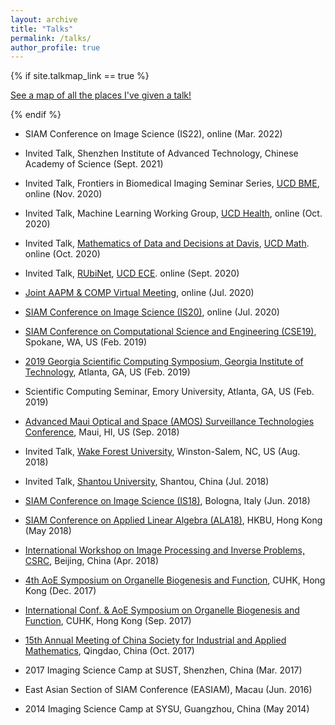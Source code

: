 ```yaml
---
layout: archive
title: "Talks"
permalink: /talks/
author_profile: true
---
```


{% if site.talkmap_link == true %}

<p style="text-decoration:underline;"><a href="/talkmap.html">See a map of all the places I've given a talk!</a></p>

{% endif %}

- SIAM Conference on Image Science (IS22), online (Mar. 2022)

- Invited Talk, Shenzhen Institute of Advanced Technology, Chinese Academy of Science (Sept. 2021)

- Invited Talk, Frontiers in Biomedical Imaging Seminar Series, [UCD BME](https://bme.ucdavis.edu/), online (Nov. 2020)

- Invited Talk, Machine Learning Working Group, [UCD Health](https://health.ucdavis.edu/welcome/), online (Oct. 2020)

- Invited Talk, [Mathematics of Data and Decisions at Davis](https://sites.google.com/view/maddd), [UCD Math](https://www.math.ucdavis.edu/). online (Oct. 2020)

- Invited Talk, [RUbiNet](https://www.ece.ucdavis.edu/~chuah/rubinet/index.html), [UCD ECE](https://ece.ucdavis.edu/). online (Sept. 2020)	

- [Joint AAPM & COMP Virtual Meeting](https://w3.aapm.org/meetings/2020AM/), online (Jul. 2020)

- [SIAM Conference on Image Science (IS20)](https://www.siam.org/conferences/cm/conference/is20), online (Jul. 2020)

- [SIAM Conference on Computational Science and Engineering (CSE19)](https://www.siam.org/conferences/cm/conference/cse19), Spokane, WA, US (Feb. 2019)

- [2019 Georgia Scientific Computing Symposium, Georgia Institute of Technology](https://math.gatech.edu/events/2019-georgia-scientific-computing-symposium), Atlanta, GA, US (Feb. 2019)

- Scientific Computing Seminar, Emory University, Atlanta, GA, US (Feb. 2019)

- [Advanced Maui Optical and Space (AMOS) Surveillance Technologies Conference](https://amostech.com/), Maui, HI, US (Sep. 2018)

- Invited Talk, [Wake Forest University](https://www.wfu.edu/), Winston-Salem, NC, US (Aug. 2018)

- Invited Talk, [Shantou University](https://english.stu.edu.cn/), Shantou, China (Jul. 2018)

- [SIAM Conference on Image Science (IS18)](https://www.siam-is18.dm.unibo.it/), Bologna, Italy (Jun. 2018)

- [SIAM Conference on Applied Linear Algebra (ALA18)](https://www.math.hkbu.edu.hk/siam-ala18/), HKBU, Hong Kong (May 2018)

- [International Workshop on Image Processing and Inverse Problems, CSRC](https://www.csrc.ac.cn/en/event/workshop/2017-12-27/78.html), Beijing, China (Apr. 2018)

- [4th AoE Symposium on Organelle Biogenesis and Function](https://www.cuhk.edu.hk/centre/ccdb/aoesymposium4/), CUHK, Hong Kong (Dec. 2017)

- [International Conf. & AoE Symposium on Organelle Biogenesis and Function](https://www.cuhk.edu.hk/centre/iCell/newsevents.html), CUHK, Hong Kong (Sep. 2017)

- [15th Annual Meeting of China Society for Industrial and Applied Mathematics](https://csiam.org.cn/english/article/detail/id/880.html), Qingdao, China (Oct. 2017)

- 2017 Imaging Science Camp at SUST, Shenzhen, China (Mar. 2017)

- East Asian Section of SIAM Conference (EASIAM), Macau (Jun. 2016)

- 2014 Imaging Science Camp at SYSU, Guangzhou, China (May 2014)

&nbsp;

&nbsp;

&nbsp;

